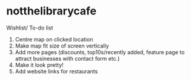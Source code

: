 # notthelibrarycafe
Wishlist/ To-do list
1. Centre map on clicked location
2. Make map fit size of screen vertically
3. Add more pages (discounts, top10s/recently added, feature page to attract businesses with contact form etc.)
4. Make it look pretty!
5. Add website links for restaurants
